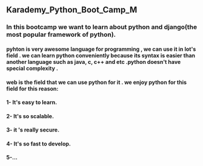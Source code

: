 ## Karademy_Python_Boot_Camp_M
### In this bootcamp we want to learn about python and django(the most popular framework of python).
#### pyhton is very awesome language for programming , we can use it in lot's field . we can learn python conveniently because its syntax is easier than another language such as java, c, c++ and etc .python doesn't have special complexity .
#### web is the field that we can use python for it . we enjoy python for this field for this reason:
#### 1- It's easy to learn.
#### 2- It's so scalable.
#### 3- it 's really secure.
#### 4- It's so fast to develop.
#### 5-...
